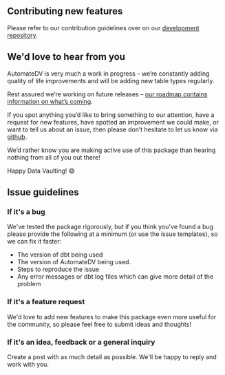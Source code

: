 ## Contributing new features

Please refer to our contribution guidelines over on our [development repository](https://github.com/Datavault-UK/automate-dv/blob/master/CONTRIBUTING.md).

## We'd love to hear from you

AutomateDV is very much a work in progress – we’re constantly adding quality of life improvements and will be adding
new table types regularly.

Rest assured we’re working on future releases – [our roadmap contains information on what’s coming](https://automate-dv.readthedocs.io/en/latest/roadmap/).
 
If you spot anything you’d like to bring something to our attention, have a request for new features, have spotted an improvement we could make, 
or want to tell us about an issue, then please don’t hesitate to let us know via [github](https://github.com/Datavault-UK/automate-dv/issues). 

We’d rather know you are making active use of this package than hearing nothing from all of you out there! 

Happy Data Vaulting! :smile:

## Issue guidelines

### If it's a bug
We've tested the package rigorously, but if you think you've found a bug please provide the following 
at a minimum (or use the issue templates), so we can fix it faster:

- The version of dbt being used
- The version of AutomateDV being used.
- Steps to reproduce the issue
- Any error messages or dbt log files which can give more detail of the problem

### If it's a feature request
We'd love to add new features to make this package even more useful for the community,
so please feel free to submit ideas and thoughts!

### If it's an idea, feedback or a general inquiry
Create a post with as much detail as possible. We'll be happy to reply and work with you.
